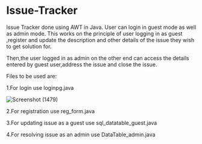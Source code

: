 # Issue-Tracker
Issue Tracker done using AWT in Java.
User can login in guest mode as well as admin mode.
This works on the principle of user logging in as guest ,register and update the description and other details of the issue they wish to get solution for.




Then,the user logged in as admin on the other end can access the details entered by guest user,address the issue and close the issue.




Files to be used are:




1.For login use loginpg.java


![Screenshot (1479)](https://github.com/harini-s-26/Issue-Tracker/assets/84394146/51b2129b-9e47-49eb-ad9d-33ae1fec1dbe)


2.For registration use reg_form.java




3.For updating issue as a guest use sql_datatable_guest.java




4.For resolving issue as an admin use DataTable_admin.java
